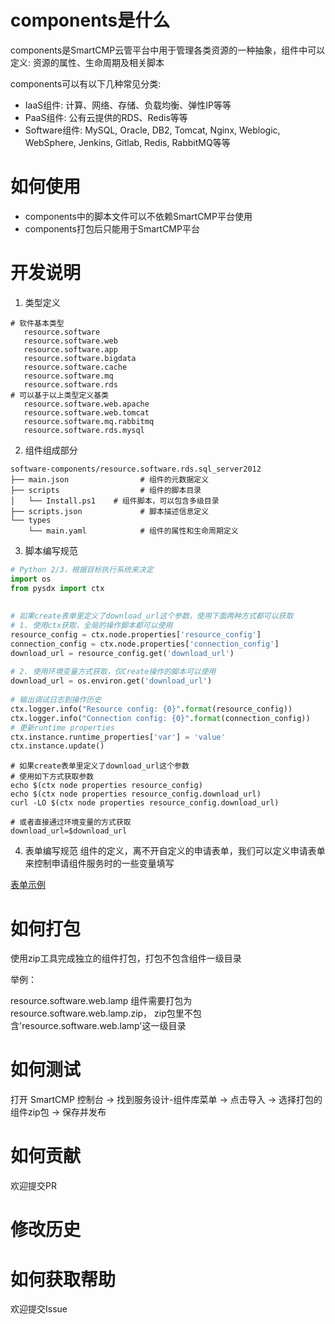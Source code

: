 # components是什么
components是SmartCMP云管平台中用于管理各类资源的一种抽象，组件中可以定义: 资源的属性、生命周期及相关脚本

components可以有以下几种常见分类:
- IaaS组件: 计算、网络、存储、负载均衡、弹性IP等等
- PaaS组件: 公有云提供的RDS、Redis等等
- Software组件: MySQL, Oracle, DB2, Tomcat, Nginx, Weblogic, WebSphere, Jenkins, Gitlab, Redis, RabbitMQ等等

# 如何使用
- components中的脚本文件可以不依赖SmartCMP平台使用
- components打包后只能用于SmartCMP平台

# 开发说明
1. 类型定义
```text
# 软件基本类型
   resource.software
   resource.software.web
   resource.software.app
   resource.software.bigdata
   resource.software.cache
   resource.software.mq
   resource.software.rds
# 可以基于以上类型定义基类
   resource.software.web.apache
   resource.software.web.tomcat
   resource.software.mq.rabbitmq
   resource.software.rds.mysql
```
                     
2. 组件组成部分
```text
software-components/resource.software.rds.sql_server2012
├── main.json                # 组件的元数据定义
├── scripts                  # 组件的脚本目录
│   └── Install.ps1    # 组件脚本，可以包含多级目录
├── scripts.json             # 脚本描述信息定义
└── types                    
    └── main.yaml            # 组件的属性和生命周期定义
```   
3. 脚本编写规范
```python
# Python 2/3，根据目标执行系统来决定
import os
from pysdx import ctx
 
 
# 如果create表单里定义了download_url这个参数，使用下面两种方式都可以获取
# 1. 使用ctx获取，全局的操作脚本都可以使用
resource_config = ctx.node.properties['resource_config']
connection_config = ctx.node.properties['connection_config']
download_url = resource_config.get('download_url')
 
# 2. 使用环境变量方式获取，仅Create操作的脚本可以使用
download_url = os.environ.get('download_url')
 
# 输出调试日志到操作历史
ctx.logger.info("Resource config: {0}".format(resource_config))
ctx.logger.info("Connection config: {0}".format(connection_config))
# 更新runtime properties
ctx.instance.runtime_properties['var'] = 'value'
ctx.instance.update()

```   
```shell
# 如果create表单里定义了download_url这个参数
# 使用如下方式获取参数
echo $(ctx node properties resource_config)
echo $(ctx node properties resource_config.download_url)
curl -LO $(ctx node properties resource_config.download_url)

# 或者直接通过环境变量的方式获取
download_url=$download_url
```
4. 表单编写规范
组件的定义，离不开自定义的申请表单，我们可以定义申请表单来控制申请组件服务时的一些变量填写

[表单示例](software-components/Sample-Software/sample_form.json)   

# 如何打包
使用zip工具完成独立的组件打包，打包不包含组件一级目录

举例：

resource.software.web.lamp 组件需要打包为 resource.software.web.lamp.zip，
zip包里不包含'resource.software.web.lamp'这一级目录

# 如何测试
打开 SmartCMP 控制台 -> 找到服务设计-组件库菜单 -> 点击导入 -> 选择打包的组件zip包 -> 保存并发布

# 如何贡献
欢迎提交PR

# 修改历史

# 如何获取帮助
欢迎提交Issue